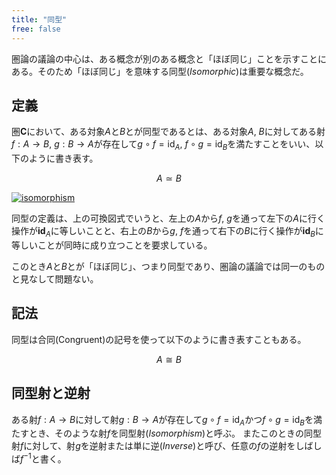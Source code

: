 ```yaml
---
title: "同型"
free: false
---
```


圏論の議論の中心は、ある概念が別のある概念と「ほぼ同じ」ことを示すことにある。そのため「ほぼ同じ」を意味する同型(*Isomorphic*)は重要な概念だ。

## 定義

圏$\mathbf C$において、ある対象$A$と$B$とが同型であるとは、ある対象$A$, $B$に対してある射$f: A \to B$, $g: B \to A$が存在して$g \circ f = \mathrm{id}_A$, $f \circ g = \mathrm{id}_B$を満たすことをいい、以下のように書き表す。

$$
A \simeq B
$$

[![isomorphism](https://storage.googleapis.com/zenn-user-upload/50c54c9bdf2e-20240818.png)](https://q.uiver.app/#q=WzAsNSxbMCwxLCJBIl0sWzAsMiwiQSJdLFsxLDEsIkIiXSxbMCwwLCJcXG1hdGhiZntDfSJdLFsxLDIsIkIiXSxbMCwyLCJmIl0sWzIsMSwiZyIsMV0sWzAsMSwiXFxtYXRocm17aWR9X0EiLDJdLFsyLDQsIlxcbWF0aHJte2lkfV9CIl0sWzEsNCwiZiIsMl0sWzIsMSwiXFxjaXJjbGVhcnJvd3JpZ2h0IiwwLHsic3R5bGUiOnsiYm9keSI6eyJuYW1lIjoibm9uZSJ9LCJoZWFkIjp7Im5hbWUiOiJub25lIn19fV0sWzIsMSwiXFxjaXJjbGVhcnJvd3JpZ2h0IiwyLHsic3R5bGUiOnsiYm9keSI6eyJuYW1lIjoibm9uZSJ9LCJoZWFkIjp7Im5hbWUiOiJub25lIn19fV1d)

同型の定義は、上の可換図式でいうと、左上の$A$から$f$, $g$を通って左下の$A$に行く操作が$\mathbf{id}_A$に等しいことと、右上の$B$から$g$, $f$を通って右下の$B$に行く操作が$\mathbf{id}_B$に等しいことが同時に成り立つことを要求している。

このとき$A$と$B$とが「ほぼ同じ」、つまり同型であり、圏論の議論では同一のものと見なして問題ない。

## 記法

同型は合同(Congruent)の記号を使って以下のように書き表すこともある。

$$
A \cong B
$$

## 同型射と逆射

ある射$f: A \to B$に対して射$g: B \to A$が存在して$g \circ f = \mathrm{id}_A$かつ$f \circ g = \mathrm{id}_B$を満たすとき、そのような射$f$を同型射(*Isomorphism*)と呼ぶ。
またこのときの同型射$f$に対して、射$g$を逆射または単に逆(*Inverse*)と呼び、任意の$f$の逆射をしばしば$f^{-1}$と書く。

